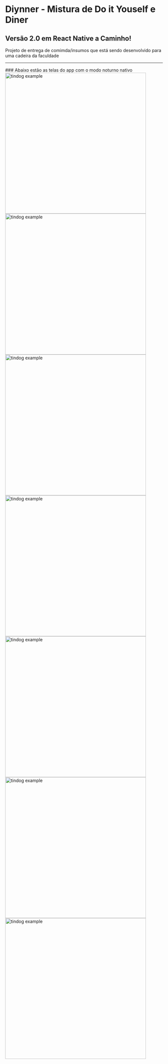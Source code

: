 # Diynner - Mistura de Do it Youself e Diner 

## Versão 2.0 em React Native a Caminho!

Projeto de entrega de comimda/insumos que está sendo desenvolvido para uma cadeira da faculdade

<hr>
### Abaixo estão as telas do app com o modo noturno nativo


<div>
  <img src="https://user-images.githubusercontent.com/36806973/159195487-0923d8d8-7cd0-4f5f-87fc-a80d3aa5b0e4.png" alt="tindog example" height="450"/>
  <img src="https://user-images.githubusercontent.com/36806973/159195548-3ea9ad9b-08a0-4266-a0f7-18bae80bbdcb.png" alt="tindog example" height="450"/>
  <img src="https://user-images.githubusercontent.com/36806973/159195565-8ef8ad13-4193-4542-851b-c8327d20a227.png" alt="tindog example" height="450"/>
  <img src="https://user-images.githubusercontent.com/36806973/159195571-5c02776e-f053-4328-9944-2c0a34a6f361.png" alt="tindog example" height="450"/>
  <img src="https://user-images.githubusercontent.com/36806973/159195574-0bbf8a73-ce8e-4289-93ed-0b41a2fe93a6.png" alt="tindog example" height="450"/>
  <img src="https://user-images.githubusercontent.com/36806973/159195576-5f97883f-2b28-47ce-b988-d9592fd092dd.png" alt="tindog example" height="450"/>
  <img src="https://user-images.githubusercontent.com/36806973/159195578-7a86f84c-b4d3-440a-866a-a92fa3acc35a.png" alt="tindog example" height="450"/>
</div>

